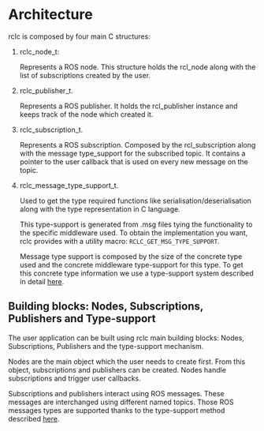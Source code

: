 # Architecture

rclc is composed by four main C structures:

1. rclc_node_t:

    Represents a ROS node.
    This structure holds the rcl_node along with the list of subscriptions created by the user.

1. rclc_publisher_t.

    Represents a ROS publisher.
    It holds the rcl_publisher instance and keeps track of the node which created it.

1. rclc_subscription_t.

    Represents a ROS subscription.
    Composed by the rcl_subscription along with the message type_support for the subscribed topic.
    It contains a pointer to the user callback that is used on every new message on the topic.

1. rclc_message_type_support_t.

    Used to get the type required functions like serialisation/deserialisation along with the type representation in C language.

    This type-support is generated from .msg files tying the functionality to the specific middleware used.
    To obtain the implementation you want, rclc provides with a utility macro: `RCLC_GET_MSG_TYPE_SUPPORT`.

    Message type support is composed by the size of the concrete type used and the concrete middleware type-support for this type.
    To get this concrete type information we use a type-support system described in detail [here](rosidl_typesupport_microxrcedds/README.md).

## Building blocks: Nodes, Subscriptions, Publishers and Type-support

The user application can be built using rclc main building blocks: Nodes, Subscriptions, Publishers and the type-support mechanism.

Nodes are the main object which the user needs to create first.
From this object, subscriptions and publishers can be created.
Nodes handle subscriptions and trigger user callbacks.

Subscriptions and publishers interact using ROS messages.
These messages are interchanged using different named topics.
Those ROS messages types are supported thanks to the type-support method described [here](rosidl_typesupport_microxrcedds/README.md).
